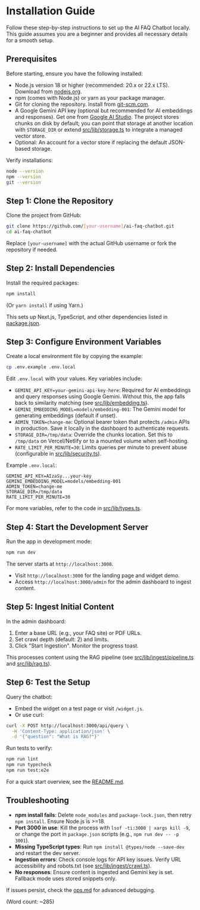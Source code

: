 # Installation Guide

Follow these step-by-step instructions to set up the AI FAQ Chatbot locally. This guide assumes you are a beginner and provides all necessary details for a smooth setup.

## Prerequisites

Before starting, ensure you have the following installed:

- Node.js version 18 or higher (recommended: 20.x or 22.x LTS). Download from [nodejs.org](https://nodejs.org/).
- npm (comes with Node.js) or yarn as your package manager.
- Git for cloning the repository. Install from [git-scm.com](https://git-scm.com/).
- A Google Gemini API key (optional but recommended for AI embeddings and responses). Get one from [Google AI Studio](https://aistudio.google.com/app/apikey). The project stores chunks on disk by default; you can point that storage at another location with `STORAGE_DIR` or extend [src/lib/storage.ts](../src/lib/storage.ts) to integrate a managed vector store.
- Optional: An account for a vector store if replacing the default JSON-based storage.

Verify installations:
```bash
node --version
npm --version
git --version
```

## Step 1: Clone the Repository

Clone the project from GitHub:
```bash
git clone https://github.com/[your-username]/ai-faq-chatbot.git
cd ai-faq-chatbot
```

Replace `[your-username]` with the actual GitHub username or fork the repository if needed.

## Step 2: Install Dependencies

Install the required packages:
```bash
npm install
```
(Or `yarn install` if using Yarn.)

This sets up Next.js, TypeScript, and other dependencies listed in [package.json](package.json).

## Step 3: Configure Environment Variables

Create a local environment file by copying the example:
```bash
cp .env.example .env.local
```

Edit `.env.local` with your values. Key variables include:

- `GEMINI_API_KEY=your-gemini-api-key-here`: Required for AI embeddings and query responses using Google Gemini. Without this, the app falls back to similarity matching (see [src/lib/embedding.ts](../src/lib/embedding.ts)).
- `GEMINI_EMBEDDING_MODEL=models/embedding-001`: The Gemini model for generating embeddings (default if unset).
- `ADMIN_TOKEN=change-me`: Optional bearer token that protects `/admin` APIs in production. Save it locally in the dashboard to authenticate requests.
- `STORAGE_DIR=/tmp/data`: Override the chunks location. Set this to `/tmp/data` on Vercel/Netlify or to a mounted volume when self-hosting.
- `RATE_LIMIT_PER_MINUTE=30`: Limits queries per minute to prevent abuse (configurable in [src/lib/security.ts](../src/lib/security.ts)).

Example `.env.local`:
```
GEMINI_API_KEY=AIzaSy...your-key
GEMINI_EMBEDDING_MODEL=models/embedding-001
ADMIN_TOKEN=change-me
STORAGE_DIR=/tmp/data
RATE_LIMIT_PER_MINUTE=30
```

For more variables, refer to the code in [src/lib/types.ts](../src/lib/types.ts).

## Step 4: Start the Development Server

Run the app in development mode:
```bash
npm run dev
```

The server starts at `http://localhost:3000`. 
- Visit `http://localhost:3000` for the landing page and widget demo.
- Access `http://localhost:3000/admin` for the admin dashboard to ingest content.

## Step 5: Ingest Initial Content

In the admin dashboard:
1. Enter a base URL (e.g., your FAQ site) or PDF URLs.
2. Set crawl depth (default: 2) and limits.
3. Click "Start Ingestion". Monitor the progress toast.

This processes content using the RAG pipeline (see [src/lib/ingest/pipeline.ts](../src/lib/ingest/pipeline.ts) and [src/lib/rag.ts](../src/lib/rag.ts)).

## Step 6: Test the Setup

Query the chatbot:
- Embed the widget on a test page or visit `/widget.js`.
- Or use curl:
```bash
curl -X POST http://localhost:3000/api/query \
  -H 'Content-Type: application/json' \
  -d '{"question": "What is RAG?"}'
```

Run tests to verify:
```bash
npm run lint
npm run typecheck
npm run test:e2e
```

For a quick start overview, see the [README.md](README.md).

## Troubleshooting

- **npm install fails**: Delete `node_modules` and `package-lock.json`, then retry `npm install`. Ensure Node.js is >=18.
- **Port 3000 in use**: Kill the process with `lsof -ti:3000 | xargs kill -9`, or change the port in `package.json` scripts (e.g., `npm run dev -- -p 3001`).
- **Missing TypeScript types**: Run `npm install @types/node --save-dev` and restart the dev server.
- **Ingestion errors**: Check console logs for API key issues. Verify URL accessibility and robots.txt (see [src/lib/ingest/crawl.ts](../src/lib/ingest/crawl.ts)).
- **No responses**: Ensure content is ingested and Gemini key is set. Fallback mode uses stored snippets only.

If issues persist, check the [ops.md](docs/ops.md) for advanced debugging.

(Word count: ~285)
